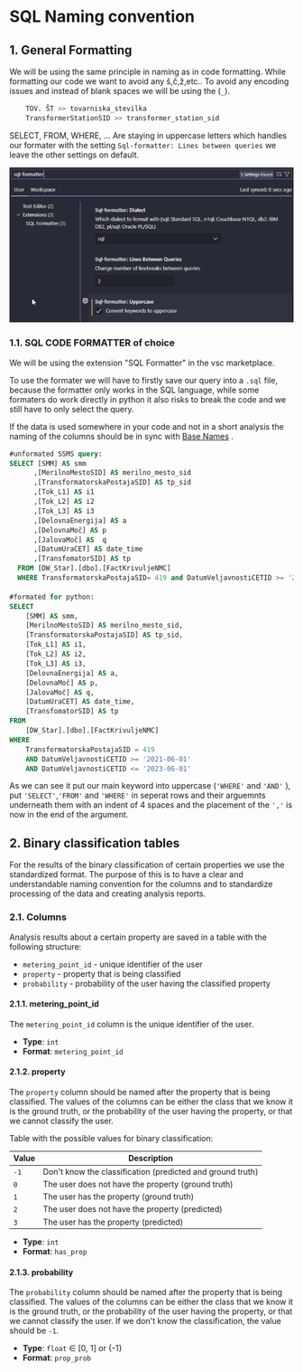 # SQL Naming convention

## 1. General Formatting

We will be using the same principle in naming as in code formatting. While formatting our code we want to avoid any š,č,ž,etc.. To avoid any encoding issues and instead of blank spaces we will be using the (`_`).

```python
    TOV. ŠT >> tovarniska_stevilka
    TransformerStationSID >> transformer_station_sid
```

SELECT, FROM, WHERE, ... Are staying in uppercase letters which handles our formater with the setting `Sql-formatter: Lines between queries` we leave the other settings on default.

![Alt text](screenshots/convert_keywords_uppercase.png)

### 1.1. SQL CODE FORMATTER of choice

We will be using the extension "SQL Formatter" in the vsc marketplace.

To use the formater we will have to firstly save our query into a `.sql` file, because the formatter only works in the SQL language, while some formaters do work directly in python it also risks to break the code and we still have to only select the query.

If the data is used somewhere in your code and not in a short analysis the naming of the columns should be in sync with [Base Names](08_base_names.md) .

```sql
#unformated SSMS query:
SELECT [SMM] AS smm
      ,[MerilnoMestoSID] AS merilno_mesto_sid
      ,[TransformatorskaPostajaSID] AS tp_sid
      ,[Tok_L1] AS i1
      ,[Tok_L2] AS i2
      ,[Tok_L3] AS i3
      ,[DelovnaEnergija] AS a
      ,[DelovnaMoč] AS p
      ,[JalovaMoč] AS  q
      ,[DatumUraCET] AS date_time
      ,[TransfomatorSID] AS tp
  FROM [DW_Star].[dbo].[FactKrivuljeNMC]
  WHERE TransformatorskaPostajaSID= 419 and DatumVeljavnostiCETID >= '2021-06-01' and DatumVeljavnostiCETID <= '2023-06-01'

#formated for python:
SELECT
    [SMM] AS smm,
    [MerilnoMestoSID] AS merilno_mesto_sid,
    [TransformatorskaPostajaSID] AS tp_sid,
    [Tok_L1] AS i1,
    [Tok_L2] AS i2,
    [Tok_L3] AS i3,
    [DelovnaEnergija] AS a,
    [DelovnaMoč] AS p,
    [JalovaMoč] AS q,
    [DatumUraCET] AS date_time,
    [TransfomatorSID] AS tp
FROM
    [DW_Star].[dbo].[FactKrivuljeNMC]
WHERE
    TransformatorskaPostajaSID = 419
    AND DatumVeljavnostiCETID >= '2021-06-01'
    AND DatumVeljavnostiCETID <= '2023-06-01'
```

As we can see it put our main keyword into uppercase (`'WHERE'` and `'AND'` ), put `'SELECT'`,`'FROM'` and `'WHERE'` in seperat rows and their arguemnts underneath them with an indent of 4 spaces and the placement of the `','` is now in the end of the argument.

## 2. Binary classification tables

For the results of the binary classification of certain properties we use the standardized format. The purpose of this is to have a clear and understandable naming convention for the columns and to standardize processing of the data and creating analysis reports.

### 2.1. Columns

Analysis results about a certain property are saved in a table with the following structure:

- `metering_point_id` - unique identifier of the user
- `property` - property that is being classified
- `probability` - probability of the user having the classified property

#### 2.1.1. metering_point_id

The `metering_point_id` column is the unique identifier of the user.

- **Type**: `int`
- **Format**: `metering_point_id`

#### 2.1.2. property

The `property` column should be named after the property that is being classified. The values of the columns can be either the class that we know it is the ground truth, or the probability of the user having the property, or that we cannot classify the user.

Table with the possible values for binary classification:

| Value | Description |
| --- | --- |
| `-1` | Don't know the classification (predicted and ground truth) |
| `0` | The user does not have the property (ground truth) |
| `1` | The user has the property (ground truth) |
| `2` | The user does not have the property (predicted) |
| `3` | The user has the property (predicted) |

- **Type**: `int`
- **Format**: `has_prop`

#### 2.1.3. probability

The `probability` column should be named after the property that is being classified. The values of the columns can be either the class that we know it is the ground truth, or the probability of the user having the property, or that we cannot classify the user. If we don't know the classification, the value should be `-1`.

- **Type**: `float` &in; [0, 1] or {-1}
- **Format**: `prop_prob`
